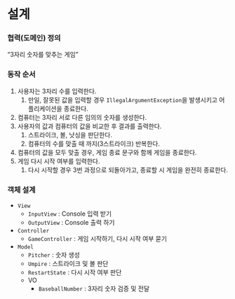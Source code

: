 # 설계
### 협력(도메인) 정의
“3자리 숫자를 맞추는 게임”

### 동작 순서
1. 사용자는 3자리 수를 입력한다.
    1. 만일, 잘못된 값을 입력할 경우 `IllegalArgumentException`을 발생시키고 어플리케이션을 종료한다.
2. 컴퓨터는 3자리 서로 다른 임의의 숫자를 생성한다.
3. 사용자의 값과 컴퓨터의 값을 비교한 후 결과를 출력한다.
    1. 스트라이크, 볼, 낫싱을 판단한다.
    2. 컴퓨터의 수를 맞출 때 까지(3스트라이크) 반복한다.
4. 컴퓨터의 값을 모두 맞출 경우, 게임 종료 문구와 함께 게임을 종료한다.
5. 게임 다시 시작 여부를 입력한다.
    1. 다시 시작할 경우 3번 과정으로 되돌아가고, 종료할 시 게임을 완전히 종료한다.

### 객체 설계
- `View`
    - `InputView` : Console 입력 받기
    - `OutputView` : Console 출력 하기
- `Controller`
    - `GameController` : 게임 시작하기, 다시 시작 여부 묻기
- `Model`
    - `Pitcher` : 숫자 생성
    - `Umpire` : 스트라이크 및 볼 판단
    - `RestartState` : 다시 시작 여부 판단
    - VO
      - `BaseballNumber` : 3자리 숫자 검증 및 전달